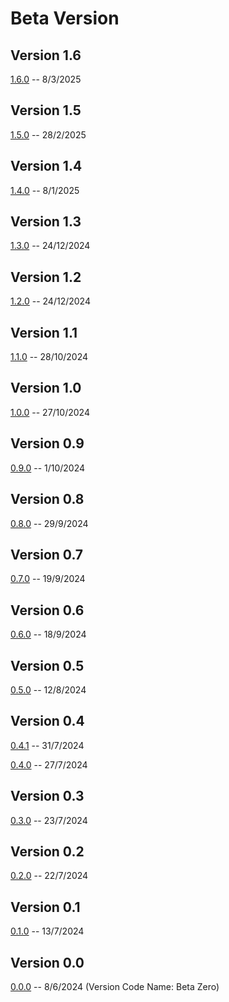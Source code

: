 # Beta Version

## Version 1.6

[1.6.0](Beta/1-6-0.md) -- 8/3/2025

## Version 1.5

[1.5.0](Beta/1-5-0.md) -- 28/2/2025

## Version 1.4

[1.4.0](Beta/1-4-0.md) -- 8/1/2025

## Version 1.3

[1.3.0](Beta/1-3-0.md) -- 24/12/2024

## Version 1.2

[1.2.0](Beta/1-2-0.md) -- 24/12/2024

## Version 1.1

[1.1.0](Beta/1-1-0.md) -- 28/10/2024

## Version 1.0

[1.0.0](Beta/1-0-0.md) -- 27/10/2024

## Version 0.9

[0.9.0](Beta/0-9-0.md) -- 1/10/2024

## Version 0.8

[0.8.0](Beta/0-8-0.md) -- 29/9/2024

## Version 0.7

[0.7.0](Beta/0-7-0.md) -- 19/9/2024

## Version 0.6

[0.6.0](Beta/0-6-0.md) -- 18/9/2024

## Version 0.5

[0.5.0](Beta/0-5-0.md) -- 12/8/2024

## Version 0.4

[0.4.1](Beta/0-4-1.md) -- 31/7/2024

[0.4.0](Beta/0-4-0.md) -- 27/7/2024

## Version 0.3

[0.3.0](Beta/0-3-0.md) -- 23/7/2024

## Version 0.2

[0.2.0](Beta/0-2-0.md) -- 22/7/2024

## Version 0.1

[0.1.0](Beta/0-1-0.md) -- 13/7/2024

## Version 0.0

[0.0.0](Beta/0-0-0.md) -- 8/6/2024 (Version Code Name: Beta Zero)
